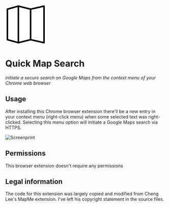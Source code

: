 ![Quick Map Search](icon-128.png)

Quick Map Search
===

*initiate a secure search on Google Maps from the context menu of your Chrome web browser*

Usage
---
After installing this Chrome browser extension there'll be a new entry in your context menu (right-click menu) when some selected text was right-clicked. Selecting this menu option will initiate a Google Maps search via HTTPS.

![Screenprint](http://i.imgur.com/kZntJeL.png)

Permissions
---
This browser extension doesn't require any permissions

Legal information
---
The code for this extension was largely copied and modified from Cheng Lee's MapMe extension. I've left his copyright statement in the source files.

